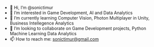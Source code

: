 - 👋 Hi, I’m @sonictimur
- 👀 I’m interested in Game Development, AI and Data Analytics
- 🌱 I’m currently learning Computer Vision, Photon Multiplayer in Unity, Business Intellegence Analytics
- 💞️ I’m looking to collaborate on Game Development projects, Python Machine Learning Data Analytics
- 📫 How to reach me: sonictimur@gmail.com

<!---
sonictimur/sonictimur is a ✨ special ✨ repository because its `README.md` (this file) appears on your GitHub profile.
You can click the Preview link to take a look at your changes.
--->
